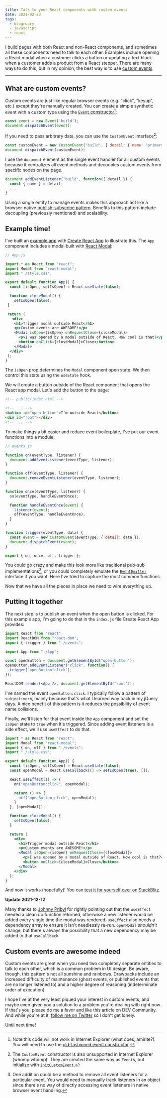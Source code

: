 ```yaml
---
title: Talk to your React components with custom events
date: 2021-02-23
tags: 
  - blogruary
  - javascript
  - react
---
```


I build pages with both React and non-React components, and sometimes all these components need to talk to each other. Examples include opening a React modal when a customer clicks a button or updating a text block when a customer adds a product from a React stepper. There are many ways to do this, but in my opinion, the best way is to use [custom events](https://developer.mozilla.org/en-US/docs/Web/API/CustomEvent).

---

## What are custom events?

Custom events are just like regular browser events (e.g. "click", "keyup", etc.) except they're manually created. You can create a simple synthetic event with a custom type using the [`Event` constructor](https://developer.mozilla.org/en-US/docs/Web/API/Event/Event)[^ie]:

```jsx
const event = new Event('build');
document.dispatchEvent(event);
```

If you need to pass arbitrary data, you can use the `CustomEvent` interface[^iecustom]:

```jsx
const customEvent = new CustomEvent('build', { detail: { name: 'primary' } });
document.dispatchEvent(customEvent);
```

I use the `document` element as the single event handler for all custom events because it centralizes all event methods and decouples custom events from specific nodes on the page.

```jsx
document.addEventListener('build', function({ detail }) {
  const { name } = detail;
  ...
}
```

Using a single entity to manage events makes this approach act like a browser-native [publish-subscribe pattern](https://en.wikipedia.org/wiki/Publish–subscribe_pattern). Benefits to this pattern include decoupling (previously mentioned) and scalability.

## Example time!

I've built an [example app](https://stackblitz.com/edit/react-zqp3ot?file=src%2FApp.js) with [Create React App](https://create-react-app.dev) to illustrate this. The `App` component includes a modal built with [React Modal](https://github.com/reactjs/react-modal):

```jsx
// App.js

import * as React from "react";
import Modal from "react-modal";
import "./style.css";

export default function App() {
  const [isOpen, setIsOpen] = React.useState(false);

  function closeModal() {
    setIsOpen(false);
 }

 return (
   <div>
    <h1>Trigger modal outside React</h1>
    <p>Custom events are AWESOME!</p>
    <Modal isOpen={isOpen} onRequestClose={closeModal}>
      <p>I was opened by a modal outside of React. How cool is that?</p>
      <button onClick={closeModal}>Close</button>
    </Modal>
  </div>
 );
}
```

The `isOpen` prop determines the `Modal` component open state. We then control this state using the `useState` hook.

We will create a button outside of the React component that opens the React app modal. Let's add the button to the page:

```html
<!-- public/index.html -->

<!-- ... -->
<button id="open-button">I'm outside React</button>
<div id="root"></div>
<!-- ... -->
```

To make things a bit easier and reduce event boilerplate, I've put our event functions into a module:

```jsx
// events.js

function on(eventType, listener) {
  document.addEventListener(eventType, listener);
}

function off(eventType, listener) {
  document.removeEventListener(eventType, listener);
}

function once(eventType, listener) {
  on(eventType, handleEventOnce);

  function handleEventOnce(event) {
    listener(event);
    off(eventType, handleEventOnce);
  }
}

function trigger(eventType, data) {
  const event = new CustomEvent(eventType, { detail: data });
  document.dispatchEvent(event);
}

export { on, once, off, trigger };
```

You could go crazy and make this look more like traditional pub-sub implementations[^pubsub], or you could completely emulate the [`EventEmitter`](https://nodejs.org/api/events.html#events_class_eventemitter) interface if you want. Here I've tried to capture the most common functions.


Now that we have all the pieces in place we need to wire everything up.

## Putting it together

The next step is to publish an event when the open button is clicked. For this example app, I'm going to do that in the `index.js` file Create React App provides:

```jsx
import React from "react";
import ReactDOM from "react-dom";
import { trigger } from "./events";

import App from "./App";

const openButton = document.getElementById("open-button");
openButton.addEventListener("click", function() {
  trigger("openButton:click");
});

ReactDOM.render(<App />, document.getElementById("root"));
```

I've named the event `openButton:click`. I typically follow a pattern of `subject:verb`, mainly because that's what I learned way back in my jQuery days. A nice benefit of this pattern is it reduces the possibility of event name collisions.

Finally, we'll listen for that event inside the `App` component and set the `isOpen` state to `true` when it's triggered. Since adding event listeners is a side effect, we'll use `useEffect` to do that.

```jsx
import * as React from "react";
import Modal from "react-modal";
import { on, off } from "./events";
import "./style.css";

export default function App() {
  const [isOpen, setIsOpen] = React.useState(false);
  const openModal = React.useCallback(() => setIsOpen(true), []);

  React.useEffect(() => {
    on("openButton:click", openModal);

    return () => {
      off("openButton:click", openModal);
    }
  }, [openModal]);

  function closeModal() {
    setIsOpen(false);
  }

  return (
    <div>
      <h1>Trigger modal outside React</h1>
      <p>Custom events are AWESOME!</p>
      <Modal isOpen={isOpen} onRequestClose={closeModal}>
        <p>I was opened by a modal outside of React. How cool is that?</p>
        <button onClick={closeModal}>Close</button>
      </Modal>
    </div>
  );
}
```

And now it works (hopefully)! You can [test it for yourself over on StackBlitz](https://stackblitz.com/edit/react-nwetpt?file=src/App.js).

**Update 2021-12-12**

Many thanks to [Johnny Pribyl](https://github.com/jpribyl) for rightly pointing out that the `useEffect` needed a clean up function returned, otherwise a new listener would be added every single time the modal was rendered. `useEffect` also needs a dependency array to ensure it isn't needlessly re-run. `openModal` _shouldn't_ change, but there's always the possibility that a new dependency may be added to that `useCallback`.

## Custom events are awesome indeed

Custom events are great when you need two completely separate entities to talk to each other, which is a common problem in UI design. Be aware, though, this pattern's not all sunshine and rainbows. Drawbacks include an increased difficulty of maintenance (ghost events, or published events that are no longer listened to) and a higher degree of reasoning (indeterminate order of execution).

I hope I've at the very least piqued your interest in custom events, and maybe even given you a solution to a problem you're dealing with right now. If that's you, please do me a favor and like this article on DEV Community. And while you're at it, [follow me on Twitter](https://twitter.com/therealboone) so I don't get lonely.

Until next time!

[^ie]: Note this code will not work in Internet Explorer (what does, amirite?). You will need to use the [old-fashioned event constructor](https://developer.mozilla.org/en-US/docs/Web/Guide/Events/Creating_and_triggering_events#the_old-fashioned_way).

[^iecustom]: The `CustomEvent` constructor is also unsupported in Internet Explorer (whomp whomp). They are created the same way as `Event`s, but initialize with [`initCustomEvent`](https://developer.mozilla.org/en-US/docs/Web/API/CustomEvent/initCustomEvent).

[^pubsub]: One addition could be a method to remove all event listeners for a particular event. You would need to manually track listeners in an object since there's no way of directly accessing event listeners in native browser event handling.
